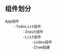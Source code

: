 ## 组件划分
    App组件
        -TodoList组件
            -Input组件
            -List组件
                -index组件
                -Item组建
